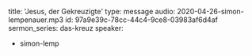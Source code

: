 title: 'Jesus, der Gekreuzigte'
type: message
audio: 2020-04-26-simon-lempenauer.mp3
id: 97a9e39c-78cc-44c4-9ce8-03983af6d4af
sermon_series: das-kreuz
speaker:
  - simon-lemp
